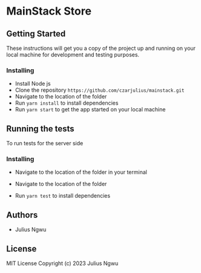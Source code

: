 # MainStack Store

## Getting Started

These instructions will get you a copy of the project up and running on your local machine for development and testing purposes.

### Installing

- Install Node js
- Clone the repository `https://github.com/czarjulius/mainstack.git`
- Navigate to the location of the folder
- Run `yarn install` to install dependencies
- Run `yarn start` to get the app started on your local machine

## Running the tests

To run tests for the server side

### Installing

- Navigate to the location of the folder in your terminal

- Navigate to the location of the folder
- Run `yarn test` to install dependencies

## Authors

- Julius Ngwu

## License

MIT License
Copyright (c) 2023 Julius Ngwu
